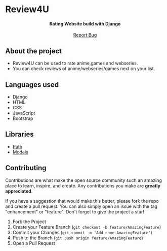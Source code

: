 # Review4U
<p align="center">
  
<!-- <img src="logo.png" alt="..."> -->
  <h4 align="center">Rating Website build with Django</h4>
 
</p>
<p align="center">
   <a href="https://github.com/SourabHere/Review4U/issues">Report Bug</a>
  </p>

## About the project 

* Review4U can be used to rate anime,games and webseries.
* You can check reviews of anime/webseries/games next on your list.

## Languages used

* Django
* HTML
* CSS
* JavaScript
* Bootstrap

## Libraries

* <a href="https://docs.djangoproject.com/en/4.0/ref/urls/">Path</a>
* <a href="https://docs.djangoproject.com/en/4.0/topics/db/models/">Models</a>

## Contributing

Contributions are what make the open source community such an amazing place to learn, inspire, and create. Any contributions you make are **greatly appreciated**.

If you have a suggestion that would make this better, please fork the repo and create a pull request. You can also simply open an issue with the tag "enhancement" or "feature".
Don't forget to give the project a star!

1. Fork the Project
2. Create your Feature Branch (`git checkout -b feature/AmazingFeature`)
3. Commit your Changes (`git commit -m 'Add some AmazingFeature'`)
4. Push to the Branch (`git push origin feature/AmazingFeature`)
5. Open a Pull Request
